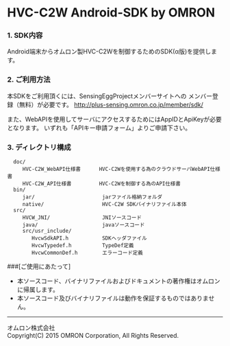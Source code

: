 # HVC-C2W Android-SDK by OMRON

### 1. SDK内容
  Android端末からオムロン製HVC-C2Wを制御するためのSDK(α版)を提供します。
  
### 2. ご利用方法
  本SDKをご利用頂くには、SensingEggProjectメンバーサイトへの
  メンバー登録（無料）が必要です。
  http://plus-sensing.omron.co.jp/member/sdk/

  また、WebAPIを使用してサーバにアクセスするためにはAppIDとApiKeyが必要となります。
  いずれも「APIキー申請フォーム」よりご申請下さい。

  
### 3. ディレクトリ構成
      doc/
         HVC-C2W_WebAPI仕様書      HVC-C2Wを使用する為のクラウドサーバWebAPI仕様書
         HVC-C2W_API仕様書         HVC-C2Wを制御する為のAPI仕様書
      bin/
         jar/                      jarファイル格納フォルダ
         native/                   HVC-C2W SDKバイナリファイル本体
      src/
         HVCW_JNI/                 JNIソースコード
         java/                     javaソースコード
         src/usr_include/
            HvcwSdkAPI.h           SDKヘッダファイル
            HvcwTypedef.h          TypeDef定義
            HvcwCommonDef.h        エラーコード定義


###[ご使用にあたって]
* 本ソースコード、バイナリファイルおよびドキュメントの著作権はオムロンに帰属します。
* 本ソースコード及びバイナリファイルは動作を保証するものではありません。

----
オムロン株式会社  
Copyright(C) 2015 OMRON Corporation, All Rights Reserved.
